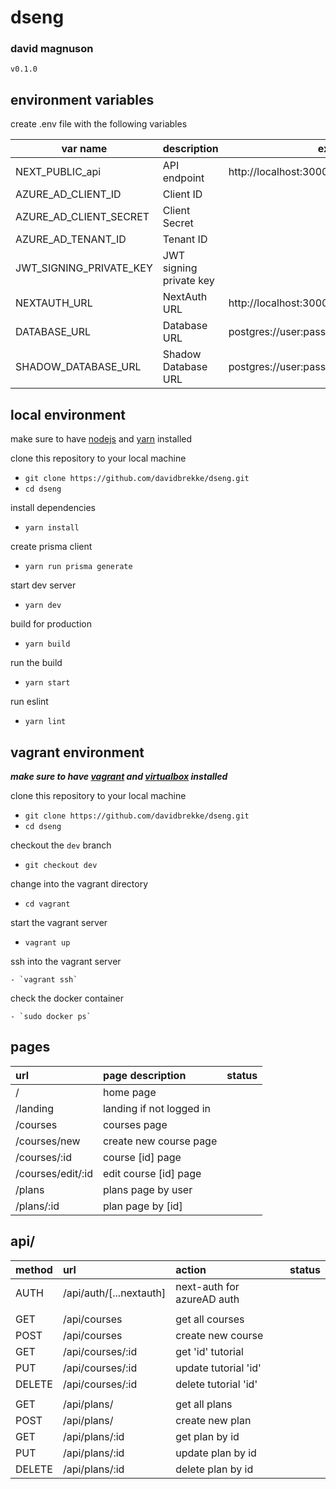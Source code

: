 # dseng

### david magnuson

`v0.1.0`

## environment variables

create .env file with the following variables

| var name                | description             | example                                    |
| ----------------------- | ----------------------- | ------------------------------------------ |
| NEXT_PUBLIC_api         | API endpoint            | http://localhost:3000/api                  |
| AZURE_AD_CLIENT_ID      | Client ID               |                                            |
| AZURE_AD_CLIENT_SECRET  | Client Secret           |                                            |
| AZURE_AD_TENANT_ID      | Tenant ID               |                                            |
| JWT_SIGNING_PRIVATE_KEY | JWT signing private key |                                            |
| NEXTAUTH_URL            | NextAuth URL            | http://localhost:3000                      |
| DATABASE_URL            | Database URL            | postgres://user:pass@localhost:5432/dbname |
| SHADOW_DATABASE_URL     | Shadow Database URL     | postgres://user:pass@localhost:5432/dbname |

## local environment

make sure to have [nodejs](https://nodejs.org/en/) and [yarn](https://yarnpkg.com/) installed

clone this repository to your local machine

- `git clone https://github.com/davidbrekke/dseng.git`
- `cd dseng`

install dependencies

- `yarn install`

create prisma client

- `yarn run prisma generate`

start dev server

- `yarn dev`

build for production

- `yarn build`

run the build

- `yarn start`

run eslint

- `yarn lint`

## vagrant environment

**_make sure to have [vagrant](https://www.vagrantup.com/) and [virtualbox](https://www.virtualbox.org/) installed_**

clone this repository to your local machine

- `git clone https://github.com/davidbrekke/dseng.git`
- `cd dseng`

checkout the `dev` branch

- `git checkout dev`

change into the vagrant directory

- `cd vagrant`

start the vagrant server

- `vagrant up`

ssh into the vagrant server

    - `vagrant ssh`

check the docker container

    - `sudo docker ps`

## pages

| url               | page description         | status |
| :---------------- | :----------------------- | :----: |
| /                 | home page                |        |
| /landing          | landing if not logged in |        |
| /courses          | courses page             |        |
| /courses/new      | create new course page   |        |
| /courses/:id      | course [id] page         |        |
| /courses/edit/:id | edit course [id] page    |        |
| /plans            | plans page by user       |        |
| /plans/:id        | plan page by [id]        |        |

## api/

| method | url                     | action                     | status |
| :----- | :---------------------- | :------------------------- | :----: |
| AUTH   | /api/auth/[...nextauth] | next-auth for azureAD auth |        |
|        |                         |                            |        |
| GET    | /api/courses            | get all courses            |        |
| POST   | /api/courses            | create new course          |        |
| GET    | /api/courses/:id        | get 'id' tutorial          |        |
| PUT    | /api/courses/:id        | update tutorial 'id'       |        |
| DELETE | /api/courses/:id        | delete tutorial 'id'       |        |
|        |                         |                            |        |
| GET    | /api/plans/             | get all plans              |        |
| POST   | /api/plans/             | create new plan            |        |
| GET    | /api/plans/:id          | get plan by id             |        |
| PUT    | /api/plans/:id          | update plan by id          |        |
| DELETE | /api/plans/:id          | delete plan by id          |        |
